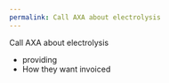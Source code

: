 ```yaml
---
permalink: Call AXA about electrolysis
---
```

Call AXA about electrolysis 
- providing 
- How they want invoiced
